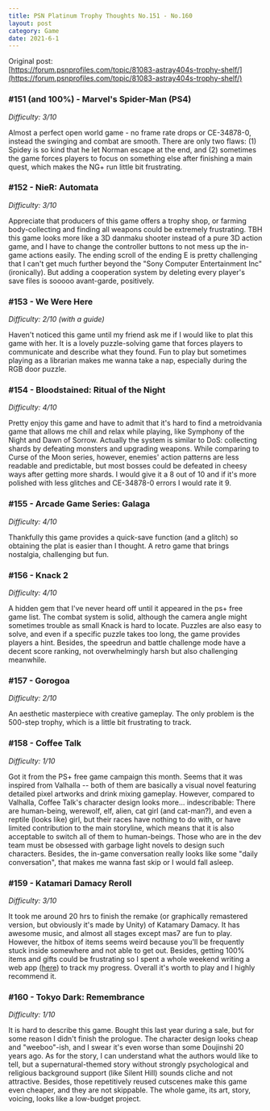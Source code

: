 ```yaml
---
title: PSN Platinum Trophy Thoughts No.151 - No.160
layout: post
category: Game
date: 2021-6-1
---
```


Original post: <br/>
[https://forum.psnprofiles.com/topic/81083-astray404s-trophy-shelf/](https://forum.psnprofiles.com/topic/81083-astray404s-trophy-shelf/)

### #151 (and 100%) - Marvel's Spider-Man (PS4)
*Difficulty: 3/10*

Almost a perfect open world game - no frame rate drops or CE-34878-0, instead the swinging and combat are smooth. There are only two flaws: (1) Spidey is so kind that he let Norman escape at the end, and (2) sometimes the game forces players to focus on something else after finishing a main quest, which makes the NG+ run little bit frustrating.

### #152 - NieR: Automata
*Difficulty: 3/10*

Appreciate that producers of this game offers a trophy shop, or farming body-collecting and finding all weapons could be extremely frustrating. TBH this game looks more like a 3D danmaku shooter instead of a pure 3D action game, and I have to change the controller buttons to not mess up the in-game actions easily. The ending scroll of the ending E is pretty challenging that I can't get much further beyond the "Sony Computer Entertainment Inc" (ironically). But adding a cooperation system by deleting every player's save files is sooooo avant-garde, positively.

### #153 - We Were Here
*Difficulty: 2/10 (with a guide)*

Haven't noticed this game until my friend ask me if I would like to plat this game with her. It is a lovely puzzle-solving game that forces players to communicate and describe what they found. Fun to play but sometimes playing as a librarian makes me wanna take a nap, especially during the RGB door puzzle.

### #154 - Bloodstained: Ritual of the Night
*Difficulty: 4/10*

Pretty enjoy this game and have to admit that it's hard to find a metroidvania game that allows me chill and relax while playing, like Symphony of the Night and Dawn of Sorrow. Actually the system is similar to DoS: collecting shards by defeating monsters and upgrading weapons. While comparing to Curse of the Moon series, however, enemies' action patterns are less readable and predictable, but most bosses could be defeated in cheesy ways after getting more shards. I would give it a 8 out of 10 and if it's more polished with less glitches and CE-34878-0 errors I would rate it 9.

### #155 - Arcade Game Series: Galaga
*Difficulty: 4/10*

Thankfully this game provides a quick-save function (and a glitch) so obtaining the plat is easier than I thought. A retro game that brings nostalgia, challenging but fun.

### #156 - Knack 2
*Difficulty: 4/10*

A hidden gem that I've never heard off until it appeared in the ps+ free game list. The combat system is solid, although the camera angle might sometimes trouble as small Knack is hard to locate. Puzzles are also easy to solve, and even if a specific puzzle takes too long, the game provides players a hint. Besides, the speedrun and battle challenge mode have a decent score ranking, not overwhelmingly harsh but also challenging meanwhile.

### #157 - Gorogoa
*Difficulty: 2/10*

An aesthetic masterpiece with creative gameplay. The only problem is the 500-step trophy, which is a little bit frustrating to track.

### #158 - Coffee Talk
*Difficulty: 1/10*

Got it from the PS+ free game campaign this month. Seems that it was inspired from Valhalla -- both of them are basically a visual novel featuring detailed pixel artworks and drink mixing gameplay. However, compared to Valhalla, Coffee Talk's character design looks more... indescribable: There are human-being, werewolf, elf, alien, cat girl (and cat-man?), and even a reptile (looks like) girl, but their races have nothing to do with, or have limited contribution to the main storyline, which means that it is also acceptable to switch all of them to human-beings. Those who are in the dev team must be obsessed with garbage light novels to design such characters. Besides, the in-game conversation really looks like some "daily conversation", that makes me wanna fast skip or I would fall asleep.

### #159 - Katamari Damacy Reroll
*Difficulty: 3/10*

It took me around 20 hrs to finish the remake (or graphically remastered version, but obviously it's made by Unity) of Katamary Damacy. It has awesome music, and almost all stages except mas7 are fun to play. However, the hitbox of items seems weird because you'll be frequently stuck inside somewhere and not able to get out. Besides, getting 100% items and gifts could be frustrating so I spent a whole weekend writing a web app ([here](https://astroneko404.github.io/Katamari-Progress-Checker/)) to track my progress. Overall it's worth to play and I highly recommend it.

### #160 - Tokyo Dark: Remembrance
*Difficulty: 1/10*

It is hard to describe this game. Bought this last year during a sale, but for some reason I didn't finish the prologue. The character design looks cheap and "weeboo"-ish, and I swear it's even worse than some Doujinshi 20 years ago. As for the story, I can understand what the authors would like to tell, but a supernatural-themed story without strongly psychological and religious background support (like Silent Hill) sounds cliche and not attractive. Besides, those repetitively reused cutscenes make this game even cheaper, and they are not skippable. The whole game, its art, story, voicing, looks like a low-budget project.
